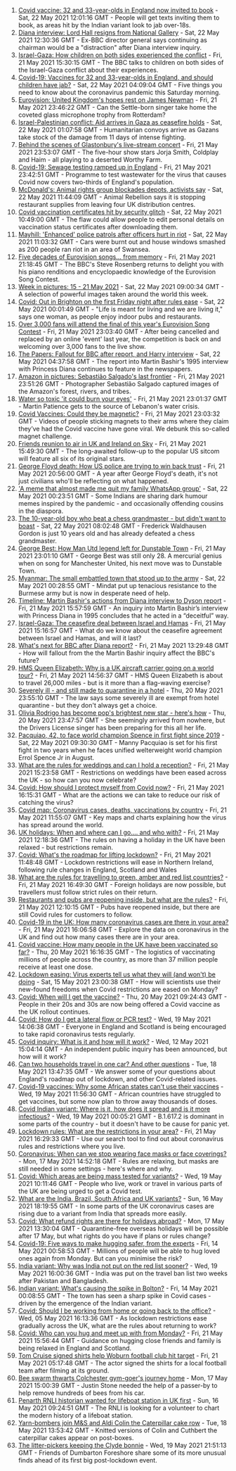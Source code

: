 1. [Covid vaccine: 32 and 33-year-olds in England now invited to book](https://www.bbc.co.uk/news/uk-57209444) - Sat, 22 May 2021 12:01:16 GMT - People will get texts inviting them to book, as areas hit by the Indian variant look to jab over-18s.
2. [Diana interview: Lord Hall resigns from National Gallery](https://www.bbc.co.uk/news/uk-57212959) - Sat, 22 May 2021 12:30:36 GMT - Ex-BBC director general says continuing as chairman would be a "distraction" after Diana interview inquiry.
3. [Israel-Gaza: How children on both sides experienced the conflict](https://www.bbc.co.uk/news/world-middle-east-57203350) - Fri, 21 May 2021 15:30:15 GMT - The BBC talks to children on both sides of the Israel-Gaza conflict about their experiences.
4. [Covid-19: Vaccines for 32 and 33-year-olds in England, and should children have jab?](https://www.bbc.co.uk/news/uk-57210038) - Sat, 22 May 2021 04:09:04 GMT - Five things you need to know about the coronavirus pandemic this Saturday morning.
5. [Eurovision: United Kingdom's hopes rest on James Newman](https://www.bbc.co.uk/news/entertainment-arts-57198762) - Fri, 21 May 2021 23:46:22 GMT - Can the Settle-born singer take home the coveted glass microphone trophy from Rotterdam?
6. [Israel-Palestinian conflict: Aid arrives in Gaza as ceasefire holds](https://www.bbc.co.uk/news/world-middle-east-57208911) - Sat, 22 May 2021 01:07:58 GMT - Humanitarian convoys arrive as Gazans take stock of the damage from 11 days of intense fighting.
7. [Behind the scenes of Glastonbury's live-stream concert](https://www.bbc.co.uk/news/entertainment-arts-57204585) - Fri, 21 May 2021 23:53:07 GMT - The five-hour show stars Jorja Smith, Coldplay and Haim - all playing to a deserted Worthy Farm.
8. [Covid-19: Sewage testing ramped up in England](https://www.bbc.co.uk/news/science-environment-57205126) - Fri, 21 May 2021 23:42:51 GMT - Programme to test wastewater for the virus that causes Covid now covers two-thirds of England's population.
9. [McDonald's: Animal rights group blockades depots, activists say](https://www.bbc.co.uk/news/uk-57210428) - Sat, 22 May 2021 11:44:09 GMT - Animal Rebellion says it is stopping restaurant supplies from leaving four UK distribution centres.
10. [Covid vaccination certificates hit by security glitch](https://www.bbc.co.uk/news/uk-scotland-57208607) - Sat, 22 May 2021 10:49:00 GMT - The flaw could allow people to edit personal details on vaccination status certificates after downloading them.
11. [Mayhill: 'Enhanced' police patrols after officers hurt in riot](https://www.bbc.co.uk/news/uk-wales-57207947) - Sat, 22 May 2021 11:03:32 GMT - Cars were burnt out and house windows smashed as 200 people ran riot in an area of Swansea.
12. [Five decades of Eurovision songs... from memory](https://www.bbc.co.uk/news/world-middle-east-57206431) - Fri, 21 May 2021 21:18:45 GMT - The BBC's Steve Rosenberg returns to delight you with his piano renditions and encyclopaedic knowledge of the Eurovision Song Contest.
13. [Week in pictures: 15 - 21 May 2021](https://www.bbc.co.uk/news/in-pictures-57173186) - Sat, 22 May 2021 09:00:34 GMT - A selection of powerful images taken around the world this week.
14. [Covid: Out in Brighton on the first Friday night after rules ease](https://www.bbc.co.uk/news/business-57209445) - Sat, 22 May 2021 00:01:49 GMT - "Life is meant for living and we are living it," says one woman, as people enjoy indoor pubs and restaurants.
15. [Over 3,000 fans will attend the final of this year's Eurovision Song Contest](https://www.bbc.co.uk/news/entertainment-arts-57203121) - Fri, 21 May 2021 23:03:40 GMT - After being cancelled and replaced by an online 'event' last year, the competition is back on and welcoming over 3,000 fans to the live show.
16. [The Papers: Fallout for BBC after report, and Harry interview](https://www.bbc.co.uk/news/blogs-the-papers-57209151) - Sat, 22 May 2021 04:37:58 GMT - The report into Martin Bashir's 1995 interview with Princess Diana continues to feature in the newspapers.
17. [Amazon in pictures: Sebastião Salgado's last frontier](https://www.bbc.co.uk/news/in-pictures-57162597) - Fri, 21 May 2021 23:51:26 GMT - Photographer Sebastião Salgado captured images of the Amazon's forest, rivers, and tribes.
18. [Water so toxic 'it could burn your eyes'](https://www.bbc.co.uk/news/world-middle-east-57203120) - Fri, 21 May 2021 23:01:37 GMT - Martin Patience gets to the source of Lebanon's water crisis.
19. [Covid Vaccines: Could they be magnetic?](https://www.bbc.co.uk/news/57207134) - Fri, 21 May 2021 23:03:32 GMT - Videos of people sticking magnets to their arms where they claim they’ve had the Covid vaccine have gone viral. We debunk this so-called magnet challenge.
20. [Friends reunion to air in UK and Ireland on Sky](https://www.bbc.co.uk/news/entertainment-arts-57206349) - Fri, 21 May 2021 15:49:30 GMT - The long-awaited follow-up to the popular US sitcom will feature all six of its original stars.
21. [George Floyd death: How US police are trying to win back trust](https://www.bbc.co.uk/news/world-us-canada-57205015) - Fri, 21 May 2021 20:56:00 GMT - A year after George Floyd's death, it's not just civilians who'll be reflecting on what happened.
22. ['A meme that almost made me quit my family WhatsApp group'](https://www.bbc.co.uk/news/stories-57165541) - Sat, 22 May 2021 00:23:51 GMT - Some Indians are sharing dark humour memes inspired by the pandemic - and occasionally offending cousins in the diaspora.
23. [The 10-year-old boy who beat a chess grandmaster - but didn't want to boast](https://www.bbc.co.uk/news/uk-scotland-edinburgh-east-fife-57187522) - Sat, 22 May 2021 08:02:48 GMT - Frederick Waldhausen Gordon is just 10 years old and has already defeated a chess grandmaster.
24. [George Best: How Man Utd legend left for Dunstable Town](https://www.bbc.co.uk/sport/football/57087331) - Fri, 21 May 2021 23:01:10 GMT - George Best was still only 28. A mercurial genius when on song for Manchester United, his next move was to Dunstable Town.
25. [Myanmar: The small embattled town that stood up to the army](https://www.bbc.co.uk/news/world-asia-57197081) - Sat, 22 May 2021 00:28:55 GMT - Mindat put up tenacious resistance to the Burmese army but is now in desperate need of help.
26. [Timeline: Martin Bashir's actions from Diana interview to Dyson report](https://www.bbc.co.uk/news/explainers-57206500) - Fri, 21 May 2021 15:57:59 GMT - An inquiry into Martin Bashir’s interview with Princess Diana in 1995 concludes that he acted in a “deceitful” way.
27. [Israel-Gaza: The ceasefire deal between Israel and Hamas](https://www.bbc.co.uk/news/57200843) - Fri, 21 May 2021 15:16:57 GMT - What do we know about the ceasefire agreement between Israel and Hamas, and will it last?
28. [What's next for BBC after Diana report?](https://www.bbc.co.uk/news/uk-57202578) - Fri, 21 May 2021 13:29:48 GMT - How will fallout from the the Martin Bashir inquiry affect the BBC's future?
29. [HMS Queen Elizabeth: Why is a UK aircraft carrier going on a world tour?](https://www.bbc.co.uk/news/uk-57195317) - Fri, 21 May 2021 14:56:37 GMT - HMS Queen Elizabeth is about to travel 26,000 miles - but is it more than a flag-waving exercise?
30. [Severely ill - and still made to quarantine in a hotel](https://www.bbc.co.uk/news/stories-57162187) - Thu, 20 May 2021 23:55:10 GMT - The law says some severely ill are exempt from hotel quarantine - but they don't always get a choice.
31. [Olivia Rodrigo has become pop's brightest new star - here's how](https://www.bbc.co.uk/news/entertainment-arts-57174471) - Thu, 20 May 2021 23:47:57 GMT - She seemingly arrived from nowhere, but the Drivers License singer has been preparing for this all her life.
32. [Pacquiao, 42, to face world champion Spence in first fight since 2019](https://www.bbc.co.uk/sport/boxing/57211345) - Sat, 22 May 2021 09:30:30 GMT - Manny Pacquiao is set for his first fight in two years when he faces unified welterweight world champion Errol Spence Jr in August.
33. [What are the rules for weddings and can I hold a reception?](https://www.bbc.co.uk/news/explainers-52811509) - Fri, 21 May 2021 15:23:58 GMT - Restrictions on weddings have been eased across the UK - so how can you now celebrate?
34. [Covid: How should I protect myself from Covid now?](https://www.bbc.co.uk/news/health-57087517) - Fri, 21 May 2021 16:15:31 GMT - What are the actions we can take to reduce our risk of catching the virus?
35. [Covid map: Coronavirus cases, deaths, vaccinations by country](https://www.bbc.co.uk/news/world-51235105) - Fri, 21 May 2021 11:55:07 GMT - Key maps and charts explaining how the virus has spread around the world.
36. [UK holidays: When and where can I go.... and who with?](https://www.bbc.co.uk/news/explainers-52646738) - Fri, 21 May 2021 12:18:36 GMT - The rules on having a holiday in the UK have been relaxed - but restrictions remain.
37. [Covid: What's the roadmap for lifting lockdown?](https://www.bbc.co.uk/news/explainers-52530518) - Fri, 21 May 2021 11:48:48 GMT - Lockdown restrictions will ease in Northern Ireland, following rule changes in England, Scotland and Wales
38. [What are the rules for travelling to green, amber and red list countries?](https://www.bbc.co.uk/news/explainers-52544307) - Fri, 21 May 2021 16:49:30 GMT - Foreign holidays are now possible, but travellers must follow strict rules on their return.
39. [Restaurants and pubs are reopening inside, but what are the rules?](https://www.bbc.co.uk/news/business-52977388) - Fri, 21 May 2021 12:10:15 GMT - Pubs have reopened inside, but there are still Covid rules for customers to follow.
40. [Covid-19 in the UK: How many coronavirus cases are there in your area?](https://www.bbc.co.uk/news/uk-51768274) - Fri, 21 May 2021 16:06:58 GMT - Explore the data on coronavirus in the UK and find out how many cases there are in your area.
41. [Covid vaccine: How many people in the UK have been vaccinated so far?](https://www.bbc.co.uk/news/health-55274833) - Thu, 20 May 2021 16:16:35 GMT - The logistics of vaccinating millions of people across the country, as more than 37 million people receive at least one dose.
42. [Lockdown easing: Virus experts tell us what they will (and won't) be doing](https://www.bbc.co.uk/news/uk-57069293) - Sat, 15 May 2021 23:00:38 GMT - How will scientists use their new-found freedoms when Covid restrictions are eased on Monday?
43. [Covid: When will I get the vaccine?](https://www.bbc.co.uk/news/health-55045639) - Thu, 20 May 2021 09:24:43 GMT - People in their 20s and 30s are now being offered a Covid vaccine as the UK rollout continues.
44. [Covid: How do I get a lateral flow or PCR test?](https://www.bbc.co.uk/news/health-51943612) - Wed, 19 May 2021 14:06:38 GMT - Everyone in England and Scotland is being encouraged to take rapid coronavirus tests regularly.
45. [Covid inquiry: What is it and how will it work?](https://www.bbc.co.uk/news/explainers-57085964) - Wed, 12 May 2021 15:04:14 GMT - An independent public inquiry has been announced, but how will it work?
46. [Can two households travel in one car? And other questions](https://www.bbc.co.uk/news/world-asia-china-51176409) - Tue, 18 May 2021 13:47:35 GMT - We answer some of your questions about England's roadmap out of lockdown, and other Covid-related issues.
47. [Covid-19 vaccines: Why some African states can't use their vaccines](https://www.bbc.co.uk/news/56940657) - Wed, 19 May 2021 11:56:30 GMT - African countries have struggled to get vaccines, but some now plan to throw away thousands of doses.
48. [Covid Indian variant: Where is it, how does it spread and is it more infectious?](https://www.bbc.co.uk/news/health-57157496) - Wed, 19 May 2021 00:05:21 GMT - B.1.617.2 is dominant in some parts of the country - but it doesn't have to be cause for panic yet.
49. [Lockdown rules: What are the restrictions in your area?](https://www.bbc.co.uk/news/uk-54373904) - Fri, 21 May 2021 16:29:33 GMT - Use our search tool to find out about coronavirus rules and restrictions where you live.
50. [Coronavirus: When can we stop wearing face masks or face coverings?](https://www.bbc.co.uk/news/health-51205344) - Mon, 17 May 2021 14:52:18 GMT - Rules are relaxing, but masks are still needed in some settings - here's where and why.
51. [Covid: Which areas are being mass tested for variants?](https://www.bbc.co.uk/news/explainers-54872039) - Wed, 19 May 2021 10:11:46 GMT - People who live, work or travel in various parts of the UK are being urged to get a Covid test.
52. [What are the India, Brazil, South Africa and UK variants?](https://www.bbc.co.uk/news/health-55659820) - Sun, 16 May 2021 18:19:55 GMT - In some parts of the UK coronavirus cases are rising due to a variant from India that spreads more easily.
53. [Covid: What refund rights are there for holidays abroad?](https://www.bbc.co.uk/news/business-51615412) - Mon, 17 May 2021 13:30:04 GMT - Quarantine-free overseas holidays will be possible after 17 May, but what rights do you have if plans or rules change?
54. [Covid-19: Five ways to make hugging safer, from the experts](https://www.bbc.co.uk/news/uk-57083571) - Fri, 14 May 2021 00:58:53 GMT - Millions of people will be able to hug loved ones again from Monday. But can you minimise the risk?
55. [India variant: Why was India not put on the red list sooner?](https://www.bbc.co.uk/news/56801288) - Wed, 19 May 2021 16:00:36 GMT - India was put on the travel ban list two weeks after Pakistan and Bangladesh.
56. [Indian variant: What's causing the spike in Bolton?](https://www.bbc.co.uk/news/health-57094274) - Fri, 14 May 2021 00:08:55 GMT - The town has seen a sharp spike in Covid cases - driven by the emergence of the Indian variant.
57. [Covid: Should I be working from home or going back to the office?](https://www.bbc.co.uk/news/business-52567567) - Wed, 05 May 2021 16:13:36 GMT - As lockdown restrictions ease gradually across the UK, what are the rules about returning to work?
58. [Covid: Who can you hug and meet up with from Monday?](https://www.bbc.co.uk/news/uk-51506729) - Fri, 21 May 2021 15:56:44 GMT - Guidance on hugging close friends and family is being relaxed in England and Scotland.
59. [Tom Cruise signed shirts help Woburn football club hit target](https://www.bbc.co.uk/news/uk-england-beds-bucks-herts-57178686) - Fri, 21 May 2021 05:17:48 GMT - The actor signed the shirts for a local football team after filming at its ground.
60. [Bee swarm thwarts Colchester gym-goer's journey home](https://www.bbc.co.uk/news/uk-england-essex-57148609) - Mon, 17 May 2021 15:00:39 GMT - Justin Stone needed the help of a passer-by to help remove hundreds of bees from his car.
61. [Penarth RNLI historian wanted for lifeboat station in UK first](https://www.bbc.co.uk/news/uk-wales-57058715) - Sun, 16 May 2021 09:24:51 GMT - The RNLI is looking for a volunteer to chart the modern history of a lifeboat station.
62. [Yarn-bombers join M&S and Aldi Colin the Caterpillar cake row](https://www.bbc.co.uk/news/uk-england-essex-57142230) - Tue, 18 May 2021 13:53:42 GMT - Knitted versions of Colin and Cuthbert the caterpillar cakes appear on post-boxes.
63. [The litter-pickers keeping the Clyde bonnie](https://www.bbc.co.uk/news/uk-scotland-glasgow-west-57170600) - Wed, 19 May 2021 21:51:13 GMT - Friends of Dumbarton Foreshore share some of its more unusual finds ahead of its first big post-lockdown event.
